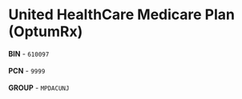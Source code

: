 # United HealthCare Medicare Plan (OptumRx)
<b>BIN</b> - `610097`</br></br>
<b>PCN</b> - `9999`</br></br>
<b>GROUP</b> - `MPDACUNJ`